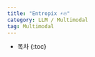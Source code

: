 ```yaml
---
title: "Entropix ⚡🔥"
category: LLM / Multimodal
tag: Multimodal
---
```








* 목차
{:toc}










